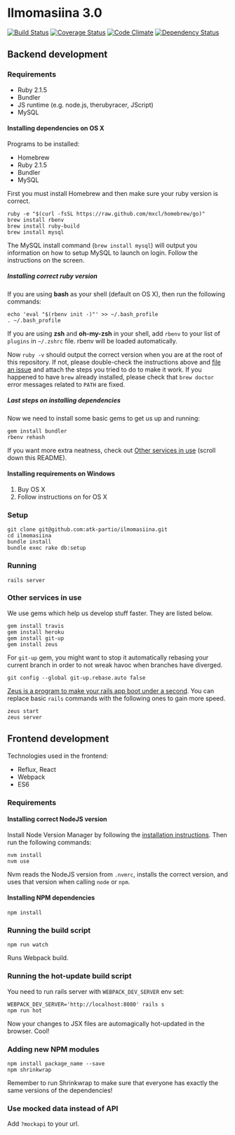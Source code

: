 Ilmomasiina 3.0
===============

[![Build Status][build-badge]][build-url] [![Coverage Status][coverage-badge]][coverage-url] [![Code Climate][climate-badge]][climate-url] [![Dependency Status][dependency-badge]][dependency-url]

  [build-badge]: https://travis-ci.org/atk-partio/ilmomasiina.png
  [build-url]: https://travis-ci.org/atk-partio/ilmomasiina
  [coverage-badge]: https://coveralls.io/repos/atk-partio/ilmomasiina/badge.png
  [coverage-url]: https://coveralls.io/r/atk-partio/ilmomasiina
  [climate-badge]: https://codeclimate.com/github/atk-partio/ilmomasiina.png
  [climate-url]: https://codeclimate.com/github/atk-partio/ilmomasiina
  [dependency-badge]: https://gemnasium.com/atk-partio/ilmomasiina.png
  [dependency-url]: https://gemnasium.com/atk-partio/ilmomasiina

Backend development
-----------

### Requirements

* Ruby 2.1.5
* Bundler
* JS runtime (e.g. node.js, therubyracer, JScript)
* MySQL

#### Installing dependencies on OS X

Programs to be installed:
* Homebrew
* Ruby 2.1.5
* Bundler
* MySQL

First you must install Homebrew and then make sure your ruby version is correct.

    ruby -e "$(curl -fsSL https://raw.github.com/mxcl/homebrew/go)"
    brew install rbenv
    brew install ruby-build
    brew install mysql

The MySQL install command (`brew install mysql`) will output you information on how to setup MySQL to launch on login. Follow the instructions on the screen.

##### Installing correct ruby version

If you are using **bash** as your shell (default on OS X), then run the following commands:

    echo 'eval "$(rbenv init -)"' >> ~/.bash_profile
    . ~/.bash_profile

If you are using **zsh** and **oh-my-zsh** in your shell, add `rbenv` to your list of `plugins` in `~/.zshrc` file. rbenv will be loaded automatically.

Now `ruby -v` should output the correct version when you are at the root of this repository. If not, please double-check the instructions above and [file an issue](https://github.com/atk-partio/ilmomasiina/issues) and attach the steps you tried to do to make it work. If you happened to have `brew` already installed, please check that `brew doctor` error messages related to `PATH` are fixed.

##### Last steps on installing dependencies

Now we need to install some basic gems to get us up and running:

    gem install bundler
    rbenv rehash

If you want more extra neatness, check out [Other services in use](#other-services-in-use) (scroll down this README).


#### Installing requirements on Windows

1. Buy OS X
2. Follow instructions on for OS X

### Setup

    git clone git@github.com:atk-partio/ilmomasiina.git
    cd ilmomasiina
    bundle install
    bundle exec rake db:setup

### Running

    rails server

### Other services in use

We use gems which help us develop stuff faster. They are listed below.

    gem install travis
    gem install heroku
    gem install git-up
    gem install zeus

For `git-up` gem, you might want to stop it automatically rebasing your current branch in order to not wreak havoc when branches have diverged.

    git config --global git-up.rebase.auto false

[Zeus is a program to make your rails app boot under a second][zeus]. You can replace basic `rails` commands with the following ones to gain more speed.

    zeus start
    zeus server

  [zeus]: https://github.com/burke/zeus

Frontend development
---------------------

Technologies used in the frontend:
* Reflux, React
* Webpack
* ES6

### Requirements

#### Installing correct NodeJS version

Install Node Version Manager by following the [installation instructions](https://github.com/creationix/nvm#installation). Then run the following commands:

    nvm install
    nvm use

Nvm reads the NodeJS version from `.nvmrc`, installs the correct version, and uses that version when calling `node` or `npm`.

#### Installing NPM dependencies

    npm install


### Running the build script

    npm run watch

Runs Webpack build.

### Running the hot-update build script

You need to run rails server with `WEBPACK_DEV_SERVER` env set:

    WEBPACK_DEV_SERVER='http://localhost:8080' rails s
    npm run hot

Now your changes to JSX files are automagically hot-updated in the browser. Cool!

### Adding new NPM modules

    npm install package_name --save
    npm shrinkwrap

Remember to run Shrinkwrap to make sure that everyone has exactly the same versions of the dependencies!

### Use mocked data instead of API

Add `?mockapi` to your url.
